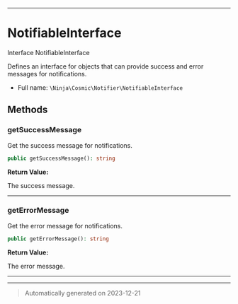 ***

# NotifiableInterface

Interface NotifiableInterface

Defines an interface for objects that can provide success and error messages for notifications.

* Full name: `\Ninja\Cosmic\Notifier\NotifiableInterface`



## Methods


### getSuccessMessage

Get the success message for notifications.

```php
public getSuccessMessage(): string
```









**Return Value:**

The success message.




***

### getErrorMessage

Get the error message for notifications.

```php
public getErrorMessage(): string
```









**Return Value:**

The error message.




***


***
> Automatically generated on 2023-12-21
